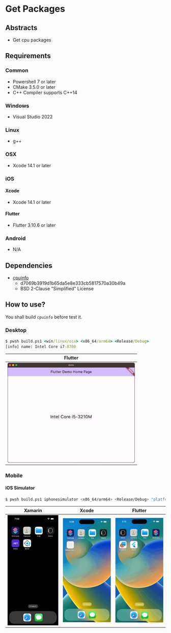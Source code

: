 # Get Packages

## Abstracts

* Get cpu packages

## Requirements

### Common

* Powershell 7 or later
* CMake 3.5.0 or later
* C++ Compiler supports C++14

### Windows

* Visual Studio 2022

### Linux

* g++

### OSX

* Xcode 14.1 or later

### iOS

#### Xcode

* Xcode 14.1 or later

#### Flutter

* Flutter 3.10.6 or later

### Android

* N/A

## Dependencies

* [cpuinfo](https://github.com/pytorch/cpuinfo)
  * d7069b3919d1b65da5e8e333cb5817570a30b49a
  * BSD 2-Clause "Simplified" License

## How to use?

You shall build `cpuinfo` before test it.

### Desktop

````bat
$ pwsh build.ps1 <win/linux/osx> <x86_64/arm64> <Release/Debug>
[info] name: Intel Core i7-8700
````

|Flutter|
|---|
|<img src="./images/flutter-osx.png" width="400" />|

### Mobile

#### iOS Simulator

````sh
$ pwsh build.ps1 iphonesimulator <x86_64/arm64> <Release/Debug> "platform=iOS Simulator,name=iPhone 14 Pro,OS=16.1"
````

|Xamarin|Xcode|Flutter|
|---|---|---|
|<img src="./images/xamarin-ios.gif" width="400" />|<img src="./images/xcode-ios.gif" width="400" />|<img src="./images/flutter-ios.gif" width="400" />|